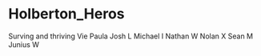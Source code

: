 # Holberton_Heros
Surving and thriving
Vie Paula
Josh L
Michael I
Nathan W
Nolan X
Sean M 
Junius W
